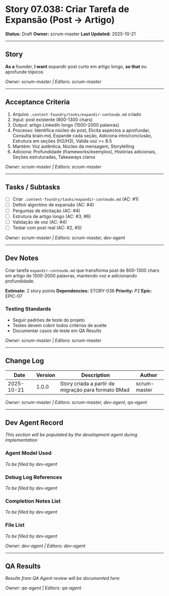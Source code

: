# Story 07.038: Criar Tarefa de Expansão (Post → Artigo)

**Status:** Draft
**Owner:** scrum-master
**Last Updated:** 2025-10-21

---

## Story

**As a** founder,
**I want** expandir post curto em artigo longo,
**so that** eu aprofunde tópicos

*Owner: scrum-master | Editors: scrum-master*

---

## Acceptance Criteria

1. Arquivo `.content-foundry/tasks/expandir-conteudo.md` criado
2. Input: post existente (800-1300 chars)
3. Output: artigo LinkedIn longo (1500-2000 palavras)
4. Processo: Identifica núcleo do post, Elicita aspectos a aprofundar, Consulta brain.md, Expande cada seção, Adiciona intro/conclusão, Estrutura em seções (H2/H3), Valida voz >= 8.5
5. Mantém: Voz autêntica, Núcleo da mensagem, Storytelling
6. Adiciona: Profundidade (frameworks/exemplos), Histórias adicionais, Seções estruturadas, Takeaways claros

*Owner: scrum-master | Editors: scrum-master*

---

## Tasks / Subtasks

- [ ] Criar `.content-foundry/tasks/expandir-conteudo.md` (AC: #1)
- [ ] Definir algoritmo de expansão (AC: #4)
- [ ] Perguntas de elicitação (AC: #4)
- [ ] Estrutura de artigo longo (AC: #3, #6)
- [ ] Validação de voz (AC: #4)
- [ ] Testar com post real (AC: #2, #5)

*Owner: scrum-master | Editors: scrum-master, dev-agent*

---

## Dev Notes

Criar tarefa `expandir-conteudo.md` que transforma post de 800-1300 chars em artigo de 1500-2000 palavras, mantendo voz e adicionando profundidade.

**Estimate:** 2 story points
**Dependencies:** STORY-036
**Priority:** P2
**Epic:** EPIC-07

### Testing Standards

- Seguir padrões de teste do projeto
- Testes devem cobrir todos critérios de aceite
- Documentar casos de teste em QA Results

*Owner: scrum-master | Editors: scrum-master*

---

## Change Log

| Date | Version | Description | Author |
|------|---------|-------------|--------|
| 2025-10-21 | 1.0.0 | Story criada a partir de migração para formato BMad | scrum-master |

*Owner: scrum-master | Editors: scrum-master, dev-agent, qa-agent*

---

## Dev Agent Record

*This section will be populated by the development agent during implementation*

### Agent Model Used

*To be filled by dev-agent*

### Debug Log References

*To be filled by dev-agent*

### Completion Notes List

*To be filled by dev-agent*

### File List

*To be filled by dev-agent*

*Owner: dev-agent | Editors: dev-agent*

---

## QA Results

*Results from QA Agent review will be documented here*

*Owner: qa-agent | Editors: qa-agent*
